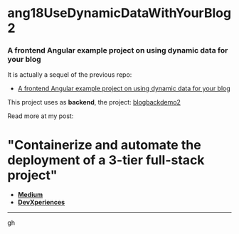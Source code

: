 # ang18UseDynamicDataWithYourBlog2

### A frontend Angular example project on using dynamic data for your blog

It is actually a sequel of the previous repo:
* [A frontend Angular example project on using dynamic data for your blog](https://github.com/zzpzaf/ang18UseDynamicDataWithYourBlog1)

This project uses as **backend**, the project: [blogbackdemo2](https://github.com/zzpzaf/blogbackdemo2)

Read more at my post: 
# "Containerize and automate the deployment of a 3-tier full-stack project"
* **[Medium](https://medium.com/@zzpzaf.se)**
* **[DevXperiences](https://www.devxperiences.com/developers-posts/)** 


---
gh